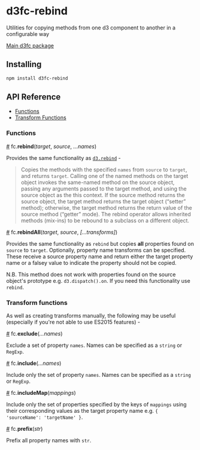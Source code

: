 # d3fc-rebind

Utilities for copying methods from one d3 component to another in a configurable way

[Main d3fc package](https://github.com/ScottLogic/d3fc)

## Installing

```bash
npm install d3fc-rebind
```

## API Reference

* [Functions](#functions)
* [Transform Functions](#transform-functions)

### Functions

<a name="rebind" href="#rebind">#</a> fc.**rebind**(*target*, *source*, *...names*)

Provides the same functionality as [`d3.rebind`](https://github.com/mbostock/d3/wiki/Internals#rebind) -

> Copies the methods with the specified `names` from `source` to `target`, and returns `target`. Calling one of the named methods on the target object invokes the same-named method on the source object, passing any arguments passed to the target method, and using the source object as the this context. If the source method returns the source object, the target method returns the target object (“setter” method); otherwise, the target method returns the return value of the source method (“getter” mode). The rebind operator allows inherited methods (mix-ins) to be rebound to a subclass on a different object.

<a name="rebindAll" href="#rebindAll">#</a> fc.**rebindAll**(*target*, *source*, *[...transforms]*)

Provides the same functionality as `rebind` but copies **all** properties found on `source` to `target`. Optionally, property name transforms can be specified. These receive a source property name and return either the target property name or a falsey value to indicate the property should not be copied.

N.B. This method does not work with properties found on the source object's prototype e.g. `d3.dispatch().on`. If you need this functionality use `rebind`.

### Transform functions

As well as creating transforms manually, the following may be useful (especially if you're not able to use ES2015 features) -

<a name="exclude" href="#exclude">#</a> fc.**exclude**(*...names*)

Exclude a set of property `names`. Names can be specified as a `string` or `RegExp`.

<a name="include" href="#include">#</a> fc.**include**(*...names*)

Include only the set of property `names`. Names can be specified as a `string` or `RegExp`.

<a name="includeMap" href="#includeMap">#</a> fc.**includeMap**(*mappings*)

Include only the set of properties specified by the keys of `mappings` using their corresponding values as the target property name e.g. `{ 'sourceName': 'targetName' }`.

<a name="prefix" href="#prefix">#</a> fc.**prefix**(*str*)

Prefix all property names with `str`.
